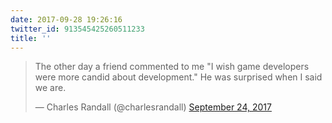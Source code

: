 ```yaml
---
date: 2017-09-28 19:26:16
twitter_id: 913545425260511233
title: ''
---
```


<blockquote class="twitter-tweet"><p lang="en" dir="ltr">The other day a friend commented to me &quot;I wish game developers were more candid about development.&quot; He was surprised when I said we are.</p>&mdash; Charles Randall (@charlesrandall) <a href="https://twitter.com/charlesrandall/status/911987526541430784?ref_src=twsrc%5Etfw">September 24, 2017</a></blockquote>
<script async src="https://platform.twitter.com/widgets.js" charset="utf-8"></script>
